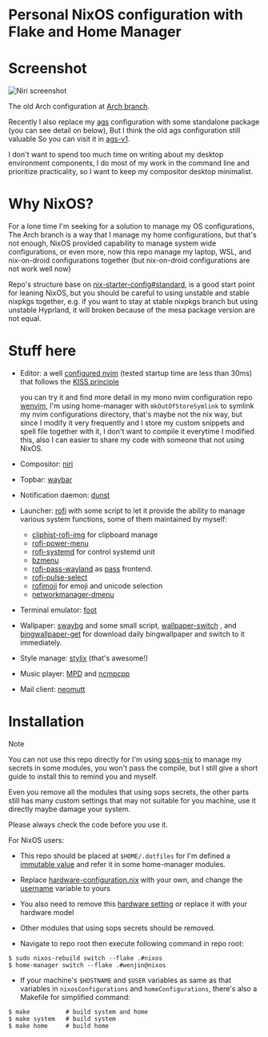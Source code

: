 # Personal NixOS configuration with Flake and Home Manager
# Screenshot

![Niri screenshot](https://github.com/user-attachments/assets/929da895-6548-42ea-abd4-5bc424f58b89)

The old Arch configuration at [Arch branch](https://github.com/wenjinnn/config/tree/arch).

Recently I also replace my [ags](https://github.com/Aylur/ags) configuration with some standalone package (you can see detail on below), But I think the old ags configuration still valuable
So you can visit it in [ags-v1](https://github.com/wenjinnn/.dotfiles/tree/ags-v1).

I don't want to spend too much time on writing about my desktop environment components,
I do most of my work in the command line and prioritize practicality,
so I want to keep my compositor desktop minimalist.

# Why NixOS?

For a lone time I'm seeking for a solution to manage my OS configurations,
The Arch branch is a way that I manage my home configurations,
but that's not enough, NixOS provided capability to manage system wide configurations, or even more,
now this repo manage my laptop, WSL, and nix-on-droid configurations together (but nix-on-droid configurations are not work well now)

Repo's structure base on [nix-starter-config#standard](https://github.com/Misterio77/nix-starter-configs/tree/main/standard),
is a good start point for leaning NixOS, but you should be careful to using unstable and stable nixpkgs together,
e.g. if you want to stay at stable nixpkgs branch but using unstable Hyprland, it will broken because of the mesa package version are not equal.

# Stuff here

* Editor: a well [configured nvim](https://github.com/wenjinnn/config/tree/nixos/xdg/config/nvim) (tested startup time are less than 30ms) that follows the [KISS principle](https://en.wikipedia.org/wiki/KISS_principle)

    you can try it and find more detail in my mono nvim configuration repo [wenvim](https://github.com/wenjinnn/wenvim), I'm using home-manager with `mkOutOfStoreSymlink` to symlink my nvim configurations directory, that's maybe not the nix way, but since I modify it very frequently and I store my custom snippets and spell file together with it, I don't want to compile it everytime I modified this, also I can easier to share my code with someone that not using NixOS.
* Compositor: [niri](https://github.com/YaLTeR/niri)
* Topbar: [waybar](https://github.com/Alexays/Waybar)
* Notification daemon: [dunst](https://github.com/dunst-project/dunst)
* Launcher: [rofi](https://github.com/davatorium/rofi) with some script to let it provide the ability to manage various system functions, some of them maintained by myself:
    * [cliphist-rofi-img](https://github.com/sentriz/cliphist/blob/master/contrib/cliphist-rofi-img) for clipboard manage
    * [rofi-power-menu](https://github.com/jluttine/rofi-power-menu)
    * [rofi-systemd](https://github.com/colonelpanic8/rofi-systemd) for control systemd unit
    * [bzmenu](https://github.com/e-tho/bzmenu)
    * [rofi-pass-wayland](https://github.com/Seme4eg/rofi-pass-wayland) as [pass](https://www.passwordstore.org/) frontend.
    * [rofi-pulse-select](https://gitlab.com/DamienCassou/rofi-pulse-select)
    * [rofimoji](https://github.com/fdw/rofimoji) for emoji and unicode selection
    * [networkmanager-dmenu](https://github.com/firecat53/networkmanager-dmenu)
* Terminal emulator: [foot](https://codeberg.org/dnkl/foot)
* Wallpaper: [swaybg](https://github.com/swaywm/swaybg) and some small script, [wallpaper-switch](https://github.com/wenjinnn/.dotfiles/blob/main/pkgs/wallpaper-switch/wallpaper-switch.sh) , and [bingwallpaper-get](https://github.com/wenjinnn/.dotfiles/blob/none-ags/pkgs/wallpaper-switch/wallpaper-switch.sh) for download daily bingwallpaper and switch to it immediately.
* Style manage: [stylix](https://github.com/danth/stylix) (that's awesome!)
* Music player: [MPD](https://www.musicpd.org) and [ncmpcpp](https://github.com/ncmpcpp/ncmpcpp)
* Mail client: [neomutt](https://neomutt.org/)

# Installation

> [!NOTE]
> You can not use this repo directly for I'm using [sops-nix](https://github.com/Mic92/sops-nix) to manage my secrets in some modules, you won't pass the compile, but I still give a short guide to install this to remind you and myself.
>
> Even you remove all the modules that using sops secrets,
> the other parts still has many custom settings that may not suitable for you machine,
> use it directly maybe damage your system.
>
> Please always check the code before you use it.

For NixOS users:

* This repo should be placed at `$HOME/.dotfiles` for I'm defined a [immutable value](https://github.com/wenjinnn/.dotfiles/blob/62b9f6d35c7da4e6ef44aa93ce397328f920fd43/home-manager/home.nix#L190) and refer it in some home-manager modules.

* Replace [hardware-configuration.nix](https://github.com/wenjinnn/config/blob/nixos/nixos/hosts/nixos/hardware-configuration.nix) with your own, and change the [username](https://github.com/wenjinnn/config/blob/1d08b37c56696a953e1c40c0ea9307acf0c1539d/flake.nix#L63) variable to yours

* You also need to remove this [hardware setting](https://github.com/wenjinnn/config/blob/3c58b72f83b4a4e421ef0fc72a808e2ce31ca68b/flake.nix#L94) or replace it with your hardware model

* Other modules that using sops secrets should be removed.

* Navigate to repo root then execute following command in repo root:
```
$ sudo nixos-rebuild switch --flake .#nixos
$ home-manager switch --flake .#wenjin@nixos
```

* If your machine's `$HOSTNAME` and `$USER` variables as same as that variables in `nixosConfigurations` and `homeConfigurations`, there's also a Makefile for simplified command:
```
$ make          # build system and home
$ make system   # build system
$ make home     # build home
```
